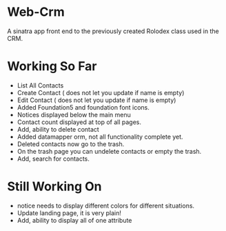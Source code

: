 Web-Crm
=======

A sinatra app front end to the previously created Rolodex class used in the CRM.

# Working So Far
  * List All Contacts
  * Create Contact ( does not let you update if name is empty)
  * Edit Contact ( does not let you update if name is empty)
  * Added Foundation5 and foundation font icons.
  * Notices displayed below the main menu
  * Contact count displayed at top of all pages.
  * Add, ability to delete contact
  * Added datamapper orm, not all functionality complete yet.
  * Deleted contacts now go to the trash.
  * On the trash page you can undelete contacts or empty the trash.
  * Add, search for contacts.

# Still Working On
  * notice needs to display different colors for different situations.
  * Update landing page, it is very plain!
  * Add, ability to display all of one attribute


